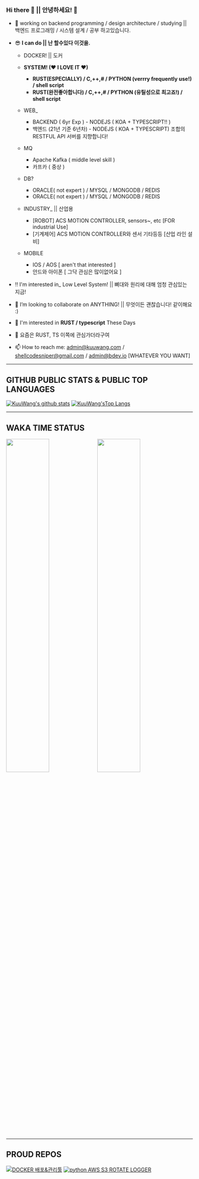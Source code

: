 ### Hi there 👋 || 안녕하세요! 👋

- 🔭 working on backend programming / design architecture / studying || 백엔드 프로그래밍 / 시스템 설계 / 공부 하고있습니다.


- 😎 **I can do || 난 할수있다 이것을.**
  - DOCKER! || 도커
  - **SYSTEM! (♥ I LOVE IT ♥)**
    - **RUST(ESPECIALLY) / C,++,# / PYTHON (verrry frequently use!) / shell script**
    - **RUST(완전좋아합니다) / C,++,# / PYTHON (유틸성으로 최고죠!) / shell script**
  
  - WEB_
    - BACKEND ( 6yr Exp ) - NODEJS ( KOA + TYPESCRIPT!! )
    - 백엔드 (21년 기준 6년차) - NODEJS ( KOA + TYPESCRIPT) 조합의 RESTFUL API 서버를 지향합니다!

  - MQ
    - Apache Kafka ( middle level skill )
    - 카프카 ( 중상 )
  - DB?
    - ORACLE( not expert ) / MYSQL / MONGODB / REDIS
    - ORACLE( not expert ) / MYSQL / MONGODB / REDIS
  
  - INDUSTRY_ || 산업용
    - [ROBOT] ACS MOTION CONTROLLER, sensors~, etc [FOR industrial Use]
    - [기계제어] ACS MOTION CONTROLLER와 센서 기타등등 [산업 라인 설비]
  - MOBILE
    - IOS / AOS [ aren't that interested ]
    - 안드와 아이폰 [ 그닥 관심은 많이없어요 ]

- ‼ I'm interested in_ Low Level System! || 뼈대와 원리에 대해 엄청 관심있는 지금!

- 👯 I’m looking to collaborate on ANYTHING! || 무엇이든 괜찮습니다! 같이해요 :)

- 💬 I'm interested in **RUST / typescript** These Days
- 💬 요즘은 RUST, TS 이쪽에 관심가더라구여

- 📫 How to reach me: admin@kuuwang.com / shellcodesniper@gmail.com / admin@bdev.io [WHATEVER YOU WANT]

<!--
- 🤔 I’m looking for help with ...
- 💬 Ask me about ...

- 😄 Pronouns: ...
- ⚡ Fun fact: ...
-->
---
## GITHUB PUBLIC STATS & PUBLIC TOP LANGUAGES

[![KuuWang's github stats](https://github-readme-stats.vercel.app/api?username=shellcodesniper&locale=kr&show_icons=true&theme=dracula&include_all_commits=true&custom_title=Kuuwang의%20Public%20Repo%20통계)](https://github.com/shellcodesniper)
[![KuuWang'sTop Langs](https://github-readme-stats.vercel.app/api/top-langs/?username=shellcodesniper&theme=dracula&hide=html,css&layout=compact&langs_count=7&custom_title=Public%20Repo%20Most%20Used%20Lang)](https://github.com/shellcodesniper)

---
## WAKA TIME STATUS

<p float="left">
<img src="https://wakatime.com/share/@KuuWangE/f6ea09a8-9b0c-41ba-b6a4-1fcf8798cc26.svg" width="48%">
<img src="https://wakatime.com/share/@KuuWangE/468f48c1-1aa1-49ba-8f8b-dddf8feb3b3b.svg" width="48%">
</p>

---

## PROUD REPOS
[![DOCKER 배포&관리툴](https://github-readme-stats.vercel.app/api/pin/?username=shellcodesniper&repo=Docker_HealthChecker&theme=dracula&show_owner=true)](https://github.com/shellcodesniper)
[![python AWS S3 ROTATE LOGGER](https://github-readme-stats.vercel.app/api/pin/?username=shellcodesniper&repo=aws_logging_handlers&theme=dracula&show_owner=true)](https://github.com/shellcodesniper)
